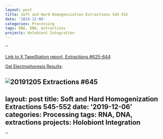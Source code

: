 ```yaml
---
layout: post
title: Soft and Hard Homogenization Extractions 545-552
date: '2019-12-06'
categories: Processing
tags: RNA, DNA, extractions
projects: Holobiont Integration
---
```



''




[Link to X TapeStation report, Extractions #625-644]()

[Gel Electrophoresis Results](https://github.com/emmastrand/EmmaStrand_Notebook/blob/master/_posts/2019-07-16-Gel-Electrophoresis-Protocol.md):

![20191205 Extractions #645]()
---
layout: post
title: Soft and Hard Homogenization Extractions 545-552
date: '2019-12-06'
categories: Processing
tags: RNA, DNA, extractions
projects: Holobiont Integration
---


''



